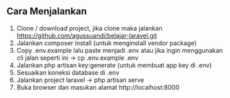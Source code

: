 Cara Menjalankan
----------------

1. Clone / download project, jika clone maka jalankan https://github.com/agussuandi/belajar-laravel.git
2. Jalankan composer install (untuk menginstall vendor package)
3. Copy .env.example lalu paste menjadi .env atau jika ingin menggunakan cli jalan seperti ini -> cp .env.example .env
4. Jalankan php artisan key:generate (untuk membuat app key di .env)
5. Sesuaikan koneksi database di .env
6. Jalankan project laravel -> php artisan serve
7. Buka browser dan masukan alamat http://localhost:8000